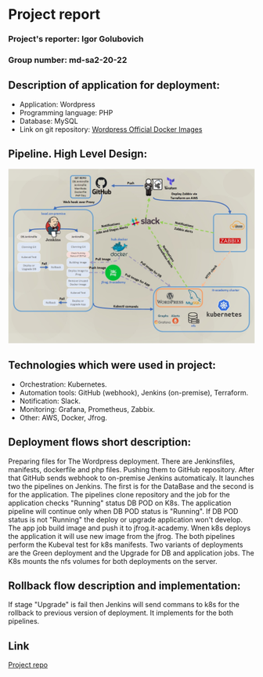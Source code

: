 # Project report

### Project's reporter: Igor Golubovich

### Group number: md-sa2-20-22

## Description of application for deployment:
- Application: Wordpress
- Programming language: PHP
- Database: MySQL
- Link on git repository: [Wordpress Official Docker Images](https://github.com/docker-library/wordpress)

## Pipeline. High Level Design:
![Scheme](design_project.jpg)

## Technologies which were used in project:
- Orchestration: Kubernetes.
- Automation tools: GitHub (webhook), Jenkins (on-premise), Terraform.
- Notification: Slack.
- Monitoring: Grafana, Prometheus, Zabbix.
- Other: AWS, Docker, Jfrog.


## Deployment flows short description:

Preparing files for The Wordpress deployment. There are Jenkinsfiles, manifests, dockerfile and php files. Pushing them to GitHub repository. After that GitHub sends webhook to on-premise Jenkins automaticaly. It launches two the pipelines on Jenkins. The first is for the DataBase and the second is for the application. The pipelines clone repository and the job for the application checks "Running" status DB POD on K8s. The application pipeline will continue only when DB POD status is "Running". If DB POD status is not "Running" the deploy or upgrade application won't develop. The app job build image and push it to jfrog.it-academy. Wnen k8s deploys the application it will use new image from the jfrog. The both pipelines perform the Kubeval test for k8s manifests. Two variants of deployments are the Green deployment and the Upgrade for DB and application jobs. The K8s mounts the nfs volumes for both deployments on the server. 

## Rollback flow description and implementation:

If stage "Upgrade" is fail then Jenkins will send commans to k8s for the rollback to previous version of deployment. It implements for the both pipelines. 

## Link

[Project repo](https://github.com/igor-golubovich/final_project)
